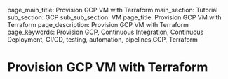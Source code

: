 page_main_title: Provision GCP VM with Terraform
main_section: Tutorial
sub_section: GCP
sub_sub_section: VM
page_title: Provision GCP VM with Terraform
page_description: Provision GCP VM with Terraform
page_keywords: Provision GCP, Continuous Integration, Continuous Deployment, CI/CD, testing, automation, pipelines,GCP, Terraform

# Provision GCP VM with Terraform
